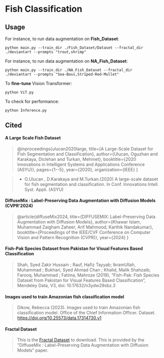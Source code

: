 # Fish Classification 
## Usage

For instance, to run data augmentation on **Fish_Dataset**: 
```
python main.py --train_dir ./Fish_Dataset/Dataset --fractal_dir ./deviantart --prompts "trout,shrimp"
```

For instance, to run data augmentation on **NA_Fish_Dataset**: 
```
python main.py --train_dir ./NA_Fish_Dataset --fractal_dir ./deviantart --prompts "Sea-Bass,Striped-Red-Mullet"
```

To **fine-tune** Vision Transformer:
```
python ViT.py
```

To check for performance:
```
python Inference.py
```

## Cited
#### A Large Scale Fish Dataset
> @inproceedings{ulucan2020large,
> title={A Large-Scale Dataset for Fish Segmentation and Classification},
> author={Ulucan, Oguzhan and Karakaya, Diclehan and Turkan, Mehmet},
> booktitle={2020 Innovations in Intelligent Systems and Applications Conference (ASYU)},
> pages={1--5},
> year={2020},
> organization={IEEE}
> }

> * O.Ulucan , D.Karakaya and M.Turkan.(2020) A large-scale dataset for fish segmentation and classification.
> In Conf. Innovations Intell. Syst. Appli. (ASYU)

#### DiffuseMix : Label-Preserving Data Augmentation with Diffusion Models (CVPR'2024)
> @article{diffuseMix2024,
> title={DIFFUSEMIX: Label-Preserving Data Augmentation with Diffusion Models},
> author={Khawar Islam, Muhammad Zaigham Zaheer, Arif Mahmood, Karthik Nandakumar},
> booktitle={Proceedings of the IEEE/CVF Conference on Computer Vision and Pattern Recognition (CVPR)},
> year={2024}
> }

#### Fish-Pak Species Dataset from Pakistan for Visual Features Based Classification
> Shah, Syed Zakir Hussain ; Rauf, Hafiz Tayyab; IkramUllah, Muhammad ; Bukhari, Syed Ahmad Chan ;  Khalid, Malik Shahzaib; Farooq, 
> Muhammad ; Fatima, Mahroze  (2019), “Fish-Pak: Fish Species Dataset from Pakistan for Visual Features Based Classification”, Mendeley 
> Data, V3, doi: 10.17632/n3ydw29sbz.3

#### Images used to train Amazonian fish classification model
> Dikow, Rebecca (2023). Images used to train Amazonian fish classification model. Office of the Chief Information Officer. Dataset. 
> https://doi.org/10.25573/data.17314730.v1

#### Fractal Dataset
> This is the [Fractal Dataset](<https://drive.google.com/drive/folders/1uxK7JaO1NaJxaAGViQa1bZfX6ZzNMzx2>) to download. 
> This is provided by the "DiffuseMix : Label-Preserving Data Augmentation with Diffusion Models" paper.